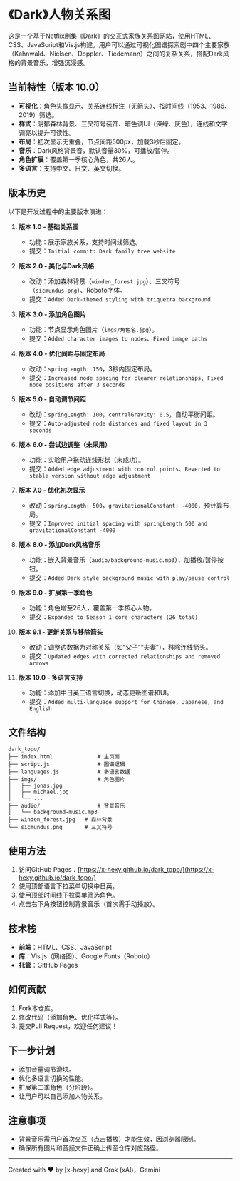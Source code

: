 # 《Dark》人物关系图

这是一个基于Netflix剧集《Dark》的交互式家族关系图网站，使用HTML、CSS、JavaScript和Vis.js构建。用户可以通过可视化图谱探索剧中四个主要家族（Kahnwald、Nielsen、Doppler、Tiedemann）之间的复杂关系，搭配Dark风格的背景音乐，增强沉浸感。

## 当前特性（版本 10.0）
- **可视化**：角色头像显示、关系连线标注（无箭头）、按时间线（1953、1986、2019）筛选。
- **样式**：阴郁森林背景、三叉符号装饰、暗色调UI（深绿、灰色），连线和文字调亮以提升可读性。
- **布局**：初次显示无重叠，节点间距500px，加载3秒后固定。
- **音乐**：Dark风格背景音，默认音量30%，可播放/暂停。
- **角色扩展**：覆盖第一季核心角色，共26人。
- **多语言**：支持中文、日文、英文切换。

## 版本历史
以下是开发过程中的主要版本演进：

1. **版本 1.0 - 基础关系图**
   - 功能：展示家族关系，支持时间线筛选。
   - 提交：`Initial commit: Dark family tree website`

2. **版本 2.0 - 美化与Dark风格**
   - 改动：添加森林背景（`winden_forest.jpg`）、三叉符号（`sicmundus.png`）、Roboto字体。
   - 提交：`Added Dark-themed styling with triquetra background`

3. **版本 3.0 - 添加角色图片**
   - 功能：节点显示角色图片（`imgs/角色名.jpg`）。
   - 提交：`Added character images to nodes`、`Fixed image paths`

4. **版本 4.0 - 优化间距与固定布局**
   - 改动：`springLength: 150`，3秒内固定布局。
   - 提交：`Increased node spacing for clearer relationships`、`Fixed node positions after 3 seconds`

5. **版本 5.0 - 自动调节间距**
   - 改动：`springLength: 100`，`centralGravity: 0.5`，自动平衡间距。
   - 提交：`Auto-adjusted node distances and fixed layout in 3 seconds`

6. **版本 6.0 - 尝试边调整（未采用）**
   - 功能：实验用户拖动连线形状（未成功）。
   - 提交：`Added edge adjustment with control points`、`Reverted to stable version without edge adjustment`

7. **版本 7.0 - 优化初次显示**
   - 改动：`springLength: 500`，`gravitationalConstant: -4000`，预计算布局。
   - 提交：`Improved initial spacing with springLength 500 and gravitationalConstant -4000`

8. **版本 8.0 - 添加Dark风格音乐**
   - 功能：嵌入背景音乐（`audio/background-music.mp3`），加播放/暂停按钮。
   - 提交：`Added Dark style background music with play/pause control`

9. **版本 9.0 - 扩展第一季角色**
   - 功能：角色增至26人，覆盖第一季核心人物。
   - 提交：`Expanded to Season 1 core characters (26 total)`

10. **版本 9.1 - 更新关系与移除箭头**
    - 改动：调整边数据为对称关系（如“父子”“夫妻”），移除连线箭头。
    - 提交：`Updated edges with corrected relationships and removed arrows`

11. **版本 10.0 - 多语言支持**
    - 功能：添加中日英三语言切换，动态更新图谱和UI。
    - 提交：`Added multi-language support for Chinese, Japanese, and English`

## 文件结构
```
dark_topo/
├── index.html              # 主页面
├── script.js               # 图谱逻辑
├── languages.js            # 多语言数据
├── imgs/                   # 角色图片
│   ├── jonas.jpg
│   ├── michael.jpg
│   └── ...
├── audio/                  # 背景音乐
│   └── background-music.mp3
├── winden_forest.jpg   # 森林背景
└── sicmundus.png       # 三叉符号
```

## 使用方法
1. 访问GitHub Pages：[https://x-hexy.github.io/dark_topo/](https://x-hexy.github.io/dark_topo/)
2. 使用顶部语言下拉菜单切换中日英。
3. 使用顶部时间线下拉菜单筛选角色。
4. 点击右下角按钮控制背景音乐（首次需手动播放）。

## 技术栈
- **前端**：HTML、CSS、JavaScript
- **库**：Vis.js（网络图）、Google Fonts（Roboto）
- **托管**：GitHub Pages

## 如何贡献
1. Fork本仓库。
2. 修改代码（添加角色、优化样式等）。
3. 提交Pull Request，欢迎任何建议！

## 下一步计划
- 添加音量调节滑块。
- 优化多语言切换的性能。
- 扩展第二季角色（分阶段）。
- 让用户可以自己添加人物关系。

## 注意事项
- 背景音乐需用户首次交互（点击播放）才能生效，因浏览器限制。
- 确保所有图片和音频文件正确上传至仓库对应路径。

---
Created with ❤️ by [x-hexy] and Grok (xAI)，Gemini

